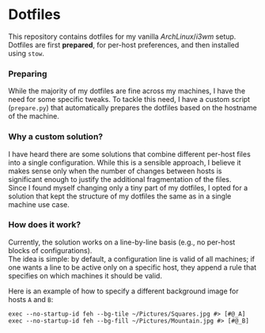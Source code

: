 Dotfiles
===
This repository contains dotfiles for my vanilla _ArchLinux_/_i3wm_ setup.  
Dotfiles are first **prepared**, for per-host preferences, and then installed using `stow`.

### Preparing
While the majority of my dotfiles are fine across my machines, I have the need for some specific tweaks.
To tackle this need, I have a custom script (`prepare.py`) that automatically prepares the dotfiles based on the hostname of the machine.
### Why a custom solution?
I have heard there are some solutions that combine different per-host files into a single configuration.
While this is a sensible approach, I believe it makes sense only when the number of changes between hosts is significant enough to justify the additional fragmentation of the files.  
Since I found myself changing only a tiny part of my dotfiles, I opted for a solution that kept the structure of my dotfiles the same as in a single machine use case.
### How does it work?
Currently, the solution works on a line-by-line basis (e.g., no per-host blocks of configurations).  
The idea is simple: by default, a configuration line is valid of all machines; if one wants a line to be active only on a specific host, they append a rule that specifies on which machines it should be valid.  

Here is an example of how to specify a different background image for hosts `A` and `B`:
```
exec --no-startup-id feh --bg-tile ~/Pictures/Squares.jpg #> [#@_A]
exec --no-startup-id feh --bg-fill ~/Pictures/Mountain.jpg #> [#@_B]
```

